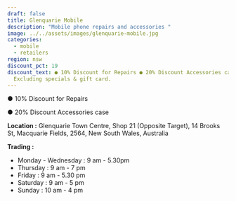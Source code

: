 ```yaml
---
draft: false
title: Glenquarie Mobile
description: "Mobile phone repairs and accessories "
image: ../../assets/images/glenquarie-mobile.jpg
categories:
  - mobile
  - retailers
region: nsw
discount_pct: 19
discount_text: ● 10% Discount for Repairs ● 20% Discount Accessories case ●
  Excluding specials & gift card.
---
```


● 10% Discount for Repairs

● 20% Discount Accessories case

**Location :** Glenquarie Town Centre, Shop 21 (Opposite Target), 14 Brooks St, Macquarie Fields, 2564, New South Wales, Australia

**Trading :**

- Monday - Wednesday : 9 am - 5.30pm
- Thursday : 9 am - 7 pm
- Friday : 9 am - 5.30 pm
- Saturday : 9 am - 5 pm
- Sunday : 10 am - 4 pm
